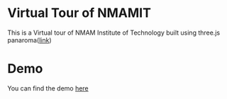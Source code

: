 # Virtual Tour of NMAMIT
This is a Virtual tour of NMAM Institute of Technology built using three.js panaroma([link](http://threejs.org/examples/css3d_panorama.html))

# Demo
You can find the demo [here](http://vishwasnavadak.github.io/VirtualTour/)
